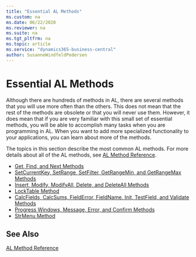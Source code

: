 ```yaml
---
title: "Essential AL Methods"
ms.custom: na
ms.date: 06/22/2020
ms.reviewer: na
ms.suite: na
ms.tgt_pltfrm: na
ms.topic: article
ms.service: "dynamics365-business-central"
author: SusanneWindfeldPedersen
---
```


# Essential AL Methods

Although there are hundreds of methods in AL, there are several methods that you will use more often than the others. This does not mean that the rest of the methods are obsolete or that you will never use them. However, it does mean that if you are very familiar with this small set of essential methods, you will be able to accomplish many tasks when you are programming in AL. When you want to add more specialized functionality to your applications, you can learn about more of the methods.  

The topics in this section describe the most common AL methods. For more details about all of the AL methods, see [AL Method Reference](methods-auto/library.md).  

- [Get, Find, and Next Methods](devenv-get-find-and-next-methods.md)  
- [SetCurrentKey, SetRange, SetFilter, GetRangeMin, and GetRangeMax Methods](devenv-setcurrentkey-setrange-setfilter-getrangemin-and-getrangemax-methods.md)  
- [Insert, Modify, ModifyAll, Delete, and DeleteAll Methods](devenv-insert-modify-modifyall-delete-and-deleteall-methods.md)  
- [LockTable Method](methods/devenv-locktable-method.md)  
- [CalcFields, CalcSums, FieldError, FieldName, Init, TestField, and Validate Methods](devenv-calcfields-calcsums-fielderror-fieldname-init-testfield-and-validate-methods.md)  
- [Progress Windows, Message, Error, and Confirm Methods](devenv-progress-windows-message-error-and-confirm-methods.md)  
- [StrMenu Method](methods/devenv-strmenu-method.md)

## See Also

[AL Method Reference](methods-auto/library.md)
